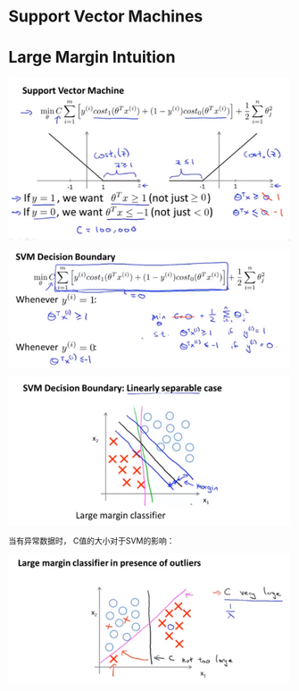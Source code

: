 # Support Vector Machines

# Large Margin Intuition



![1620702904619](..\image\1620702904619.png)



![1620703560121](..\image\1620703560121.png)



![1620703506956](..\image\1620703506956.png)



当有异常数据时， C值的大小对于SVM的影响：

![1620703446864](..\image\1620703446864.png)
